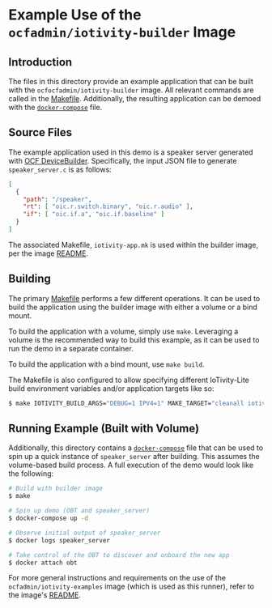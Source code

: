 # Example Use of the `ocfadmin/iotivity-builder` Image

## Introduction

The files in this directory provide an example application that can be built
with the `ocfocfadmin/iotivity-builder` image. All relevant commands are called
in the [Makefile](./Makefile). Additionally, the resulting application can be
demoed with the [`docker-compose`](./docker-compose.yml) file.

## Source Files

The example application used in this demo is a speaker server generated with
[OCF DeviceBuilder](https://github.com/openconnectivityfoundation/DeviceBuilder).
Specifically, the input JSON file to generate `speaker_server.c` is as follows:

```json
[
  {
    "path": "/speaker",
    "rt": [ "oic.r.switch.binary", "oic.r.audio" ],
    "if": [ "oic.if.a", "oic.if.baseline" ]
  }
]
```

The associated Makefile, `iotivity-app.mk` is used within the builder image, per
the image [README](../README.md).

## Building

The primary [Makefile](./Makefile) performs a few different operations. It can
be used to build the application using the builder image with either a volume or
a bind mount.

To build the application with a volume, simply use `make`. Leveraging a volume
is the recommended way to build this example, as it can be used to run the demo
in a separate container.

To build the application with a bind mount, use `make build`.

The Makefile is also configured to allow specifying different IoTivity-Lite
build environment variables and/or application targets like so:

```bash
$ make IOTIVITY_BUILD_ARGS="DEBUG=1 IPV4=1" MAKE_TARGET="cleanall iotivity-app/speaker_server"
```

## Running Example (Built with Volume)

Additionally, this directory contains a [`docker-compose`](./docker-compose.yml)
file that can be used to spin up a quick instance of `speaker_server` after
building. This assumes the volume-based build process. A full execution of the
demo would look like the following:

```bash
# Build with builder image
$ make

# Spin up demo (OBT and speaker_server)
$ docker-compose up -d

# Observe initial output of speaker_server
$ docker logs speaker_server

# Take control of the OBT to discover and onboard the new app
$ docker attach obt
```

For more general instructions and requirements on the use of the
`ocfadmin/iotivity-examples` image (which is used as this runner), refer to the
image's [README](/examples/README.md).
